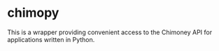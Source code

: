 # chimopy
This is a wrapper providing convenient access to the Chimoney API for applications written in Python.
